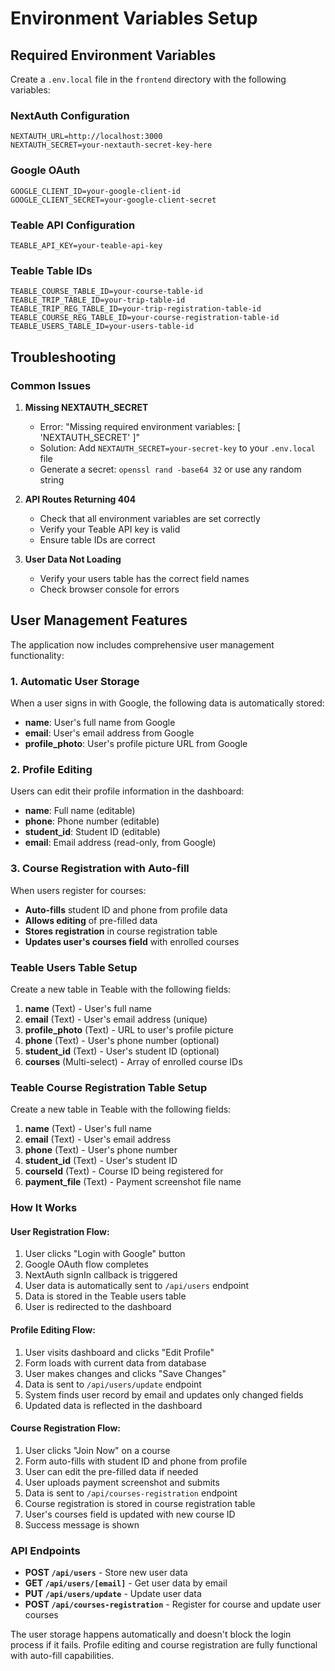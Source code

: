 # Environment Variables Setup

## Required Environment Variables

Create a `.env.local` file in the `frontend` directory with the following variables:

### NextAuth Configuration
```
NEXTAUTH_URL=http://localhost:3000
NEXTAUTH_SECRET=your-nextauth-secret-key-here
```

### Google OAuth
```
GOOGLE_CLIENT_ID=your-google-client-id
GOOGLE_CLIENT_SECRET=your-google-client-secret
```

### Teable API Configuration
```
TEABLE_API_KEY=your-teable-api-key
```

### Teable Table IDs
```
TEABLE_COURSE_TABLE_ID=your-course-table-id
TEABLE_TRIP_TABLE_ID=your-trip-table-id
TEABLE_TRIP_REG_TABLE_ID=your-trip-registration-table-id
TEABLE_COURSE_REG_TABLE_ID=your-course-registration-table-id
TEABLE_USERS_TABLE_ID=your-users-table-id
```

## Troubleshooting

### Common Issues

1. **Missing NEXTAUTH_SECRET**
   - Error: "Missing required environment variables: [ 'NEXTAUTH_SECRET' ]"
   - Solution: Add `NEXTAUTH_SECRET=your-secret-key` to your `.env.local` file
   - Generate a secret: `openssl rand -base64 32` or use any random string

2. **API Routes Returning 404**
   - Check that all environment variables are set correctly
   - Verify your Teable API key is valid
   - Ensure table IDs are correct

3. **User Data Not Loading**
   - Verify your users table has the correct field names
   - Check browser console for errors

## User Management Features

The application now includes comprehensive user management functionality:

### 1. Automatic User Storage
When a user signs in with Google, the following data is automatically stored:

- **name**: User's full name from Google
- **email**: User's email address from Google  
- **profile_photo**: User's profile picture URL from Google

### 2. Profile Editing
Users can edit their profile information in the dashboard:

- **name**: Full name (editable)
- **phone**: Phone number (editable)
- **student_id**: Student ID (editable)
- **email**: Email address (read-only, from Google)

### 3. Course Registration with Auto-fill
When users register for courses:

- **Auto-fills** student ID and phone from profile data
- **Allows editing** of pre-filled data
- **Stores registration** in course registration table
- **Updates user's courses field** with enrolled courses

### Teable Users Table Setup

Create a new table in Teable with the following fields:

1. **name** (Text) - User's full name
2. **email** (Text) - User's email address (unique)
3. **profile_photo** (Text) - URL to user's profile picture
4. **phone** (Text) - User's phone number (optional)
5. **student_id** (Text) - User's student ID (optional)
6. **courses** (Multi-select) - Array of enrolled course IDs

### Teable Course Registration Table Setup

Create a new table in Teable with the following fields:

1. **name** (Text) - User's full name
2. **email** (Text) - User's email address
3. **phone** (Text) - User's phone number
4. **student_id** (Text) - User's student ID
5. **courseId** (Text) - Course ID being registered for
6. **payment_file** (Text) - Payment screenshot file name

### How It Works

#### User Registration Flow:
1. User clicks "Login with Google" button
2. Google OAuth flow completes
3. NextAuth signIn callback is triggered
4. User data is automatically sent to `/api/users` endpoint
5. Data is stored in the Teable users table
6. User is redirected to the dashboard

#### Profile Editing Flow:
1. User visits dashboard and clicks "Edit Profile"
2. Form loads with current data from database
3. User makes changes and clicks "Save Changes"
4. Data is sent to `/api/users/update` endpoint
5. System finds user record by email and updates only changed fields
6. Updated data is reflected in the dashboard

#### Course Registration Flow:
1. User clicks "Join Now" on a course
2. Form auto-fills with student ID and phone from profile
3. User can edit the pre-filled data if needed
4. User uploads payment screenshot and submits
5. Data is sent to `/api/courses-registration` endpoint
6. Course registration is stored in course registration table
7. User's courses field is updated with new course ID
8. Success message is shown

### API Endpoints

- **POST `/api/users`** - Store new user data
- **GET `/api/users/[email]`** - Get user data by email
- **PUT `/api/users/update`** - Update user data
- **POST `/api/courses-registration`** - Register for course and update user courses

The user storage happens automatically and doesn't block the login process if it fails. Profile editing and course registration are fully functional with auto-fill capabilities. 